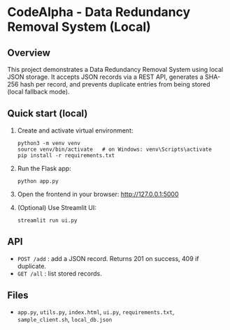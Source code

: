 # CodeAlpha - Data Redundancy Removal System (Local)

## Overview
This project demonstrates a Data Redundancy Removal System using local JSON storage.
It accepts JSON records via a REST API, generates a SHA-256 hash per record,
and prevents duplicate entries from being stored (local fallback mode).

## Quick start (local)
1. Create and activate virtual environment:
   ```
   python3 -m venv venv
   source venv/bin/activate   # on Windows: venv\Scripts\activate
   pip install -r requirements.txt
   ```

2. Run the Flask app:
   ```
   python app.py
   ```

3. Open the frontend in your browser:
   http://127.0.0.1:5000

4. (Optional) Use Streamlit UI:
   ```
   streamlit run ui.py
   ```

## API
- `POST /add` : add a JSON record. Returns 201 on success, 409 if duplicate.
- `GET /all` : list stored records.

## Files
- `app.py`, `utils.py`, `index.html`, `ui.py`, `requirements.txt`, `sample_client.sh`, `local_db.json`

